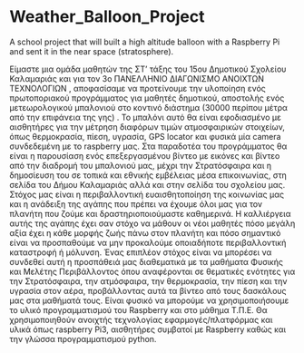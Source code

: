 # Weather_Balloon_Project
A school project that will built a high altitude balloon with a Raspberry Pi and sent it in the near space (stratosphere).

Είμαστε μια ομάδα μαθητών της ΣΤ’ τάξης του 15ου Δημοτικού Σχολείου Καλαμαριάς και για τον 3ο ΠΑΝΕΛΛΗΝΙΟ ΔΙΑΓΩΝΙΣΜΟ ΑΝΟΙΧΤΩΝ ΤΕΧΝΟΛΟΓΙΩΝ , αποφασίσαμε να προτείνουμε την υλοποίηση ενός πρωτοποριακού προγράμματος για μαθητές δημοτικού, αποστολής ενός μετεωρολογικού μπαλονιού στο κοντινό διάστημα (30000 περίπου μέτρα από την επιφάνεια της γης) . Το μπαλόνι αυτό θα είναι εφοδιασμένο με αισθητήρες για την μέτρηση διαφόρων τιμών ατμοσφαιρικών στοιχείων, όπως θερμοκρασία, πίεση, υγρασία, GPS locator και φυσικά μία camera συνδεδεμένη με το raspberry μας. 
Στα παραδοτέα του προγράμματος θα είναι η παρουσίαση ενός επεξεργασμένου βίντεο με εικόνες και βίντεο από την διαδρομή του μπαλονιού μας, μέχρι την Στρατόσφαιρα και η δημοσίευση του σε τοπικά και εθνικής εμβέλειας μέσα επικοινωνίας, στη σελίδα του Δήμου Καλαμαριάς αλλά και στην σελίδα του σχολείου μας. Στόχος μας είναι η περιβαλλοντική ευαισθητοποίηση της κοινωνίας μας και η ανάδειξη της αγάπης που πρέπει να έχουμε όλοι μας για τον πλανήτη που ζούμε και δραστηριοποιούμαστε καθημερινά. Η καλλιέργεια αυτής της αγάπης έχει σαν στόχο να μάθουν οι νέοι μαθητές πόσο μεγάλη αξία έχει η κάθε μορφής ζωής πάνω στον πλανήτη και πόσο σημαντικό είναι να προσπαθούμε να μην προκαλούμε οποιαδήποτε περιβαλλοντική καταστροφή ή μόλυνση.
Ένας επιπλέον στόχος είναι να μπορέσει να συνδεθεί αυτή η προσπάθειά μας διαθεματικά με τα μαθήματα Φυσικής και Μελέτης Περιβάλλοντος όπου αναφέρονται σε θεματικές ενότητες για την Στρατόσφαιρα, την ατμόσφαιρα, την θερμοκρασία, την πίεση και την υγρασία στον αέρα, προβάλλοντας αυτά τα βίντεο από τους δασκάλους μας στα μαθήματά τους. Είναι φυσικό να μπορούμε να χρησιμοποιήσουμε το υλικό προγραμματισμού του Raspberry και στο μάθημα Τ.Π.Ε.
Θα χρησιμοποιηθούν ανοιχτής τεχνολογίας εφαρμογές/πλατφόρμας και υλικά όπως raspberry Pi3, αισθητήρες συμβατοί με Raspberry καθώς και την γλώσσα προγραμματισμού python.	

